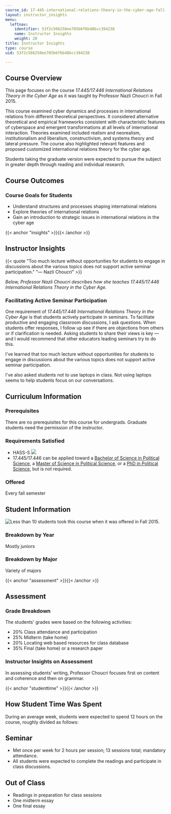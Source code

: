 ```yaml
---
course_id: 17-445-international-relations-theory-in-the-cyber-age-fall-2015
layout: instructor_insights
menu:
  leftnav:
    identifier: 53f2c566250ee705b6f6b48bcc394238
    name: Instructor Insights
    weight: 20
title: Instructor Insights
type: course
uid: 53f2c566250ee705b6f6b48bcc394238

---
```


Course Overview
---------------

This page focuses on the course _17.445/17.446 International Relations Theory in the Cyber Age_ as it was taught by Professor Nazli Choucri in Fall 2015.

This course examined cyber dynamics and processes in international relations from different theoretical perspectives. It considered alternative theoretical and empirical frameworks consistent with characteristic features of cyberspace and emergent transformations at all levels of international interaction. Theories examined included realism and neorealism, institutionalism and liberalism, constructivism, and systems theory and lateral pressure. The course also highlighted relevant features and proposed customized international relations theory for the cyber age.

Students taking the graduate version were expected to pursue the subject in greater depth through reading and individual research.

Course Outcomes
---------------

### Course Goals for Students

*   Understand structures and processes shaping international relations
*   Explore theories of international relations
*   Gain an introduction to strategic issues in international relations in the cyber age

{{< anchor "insights" >}}{{< /anchor >}}

Instructor Insights
-------------------

{{< quote "Too much lecture without opportunities for students to engage in discussions about the various topics does not support active seminar participation." "— Nazli Choucri" >}}

_Below, Professor Nazli Choucri describes how she teaches 17.445/17.446 International Relations Theory in the Cyber Age._

### Facilitating Active Seminar Participation

One requirement of _17.445/17.446 International Relations Theory in the Cyber Age_ is that students actively participate in seminars. To facilitate productive and engaging classroom discussions, I ask questions. When students offer responses, I follow up see if there are objections from others or if clarification is needed. Asking students to share their views is key — and I would recommend that other educators leading seminars try to do this.

I've learned that too much lecture without opportunities for students to engage in discussions about the various topics does not support active seminar participation.

I've also asked students not to use laptops in class. Not using laptops seems to help students focus on our conversations.

Curriculum Information
----------------------

### Prerequisites

There are no prerequisites for this course for undergrads. Graduate students need the permission of the instructor.

### Requirements Satisfied

*   HASS-S ![](/images/educator/icon-question-hass-s.png)
*   17.445/17.446 can be applied toward a [Bachelor of Science in Political Science](http://catalog.mit.edu/degree-charts/political-science-course-17/), a [Master of Science in Political Science](http://web.mit.edu/polisci/graduate/masters.html), or a [PhD in Political Science](http://web.mit.edu/polisci/graduate/phd.html), but is not required.

### Offered

Every fall semester

Student Information
-------------------

![Less than 10 students took this course when it was offered in Fall 2015.](/coursemedia/17-445-international-relations-theory-in-the-cyber-age-fall-2015/c346900e036f9f3d45e7639ca8b4ada0_ocwimage.2016-06-08.8464964311)

### Breakdown by Year

Mostly juniors

### Breakdown by Major

Variety of majors

{{< anchor "assessment" >}}{{< /anchor >}}

Assessment
----------

### Grade Breakdown

The students' grades were based on the following activities:

- 20% Class attendance and participation
- 25% Midterm (take home)
- 20% Locating web based resources for class database
- 35% Final (take home) or a research paper

### Instructor Insights on Assessment

In assessing students’ writing, Professor Choucri focuses first on content and coherence and then on grammar.

{{< anchor "studenttime" >}}{{< /anchor >}}

How Student Time Was Spent
--------------------------

During an average week, students were expected to spend 12 hours on the course, roughly divided as follows:

Seminar
-------

*   Met once per week for 2 hours per session; 13 sessions total; mandatory attendance.
*   All students were expected to complete the readings and participate in class discussions.

Out of Class
------------

*   Readings in preparation for class sessions
*   One midterm essay
*   One final essay